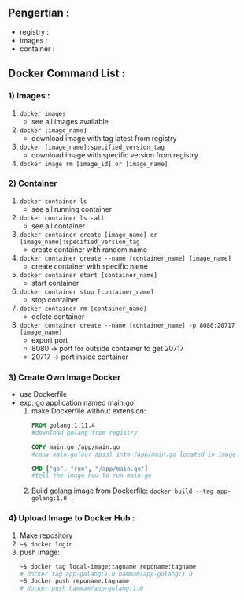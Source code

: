 ## Pengertian :
- registry :
- images : 
- container :

## Docker Command List :
### 1) Images :
1. `docker images`
    - see all images available
2. `docker [image_name]`
    - download image with tag latest from registry
3. `docker [image_name]:specified_version_tag`
    - download image with specific version from registry
4. `docker image rm [image_id] or [image_name]`    
### 2) Container
1. `docker container ls`
    - see all running container
2. `docker container ls -all`
    - see all container
3. `docker container create [image_name] or [image_name]:specified_version_tag`
    - create container with random name
4. `docker container create --name [container_name] [image_name]`
    - create container with specific name
5. `docker container start [container_name]`
    - start container
6. `docker container stop [container_name]`
    - stop container
7. `docker container rm [container_name]`
    - delete container        
8. `docker container create --name [container_name] -p 8080:20717 [image_name]`
    - export port
    - 8080 -> port for outside container to get 20717
    - 20717 -> port inside container
### 3) Create Own Image Docker
- use Dockerfile
- exp: go application named main.go
    1. make Dockerfile without extension:
        ``` dockerfile
        FROM golang:1.11.4  
        #download golang from registry      
        
        COPY main.go /app/main.go 
        #copy main.go(our apss) into /app/main.go located in image

        CMD ["go", "run", "/app/main.go"]
        #tell the image how to run main.go
        ```
    2. Build golang image from Dockerfile: `docker build --tag app-golang:1.0 .`
### 4) Upload Image to Docker Hub :
1. Make repository
2. `~$ docker login` 
3. push image:
    ``` dockerfile
    ~$ docker tag local-image:tagname reponame:tagname
    # docker tag app-golang:1.0 hammam/app-golang:1.0
    ~S docker push reponame:tagname
    # docker push hammam/app-golang:1.0
    ```

        

